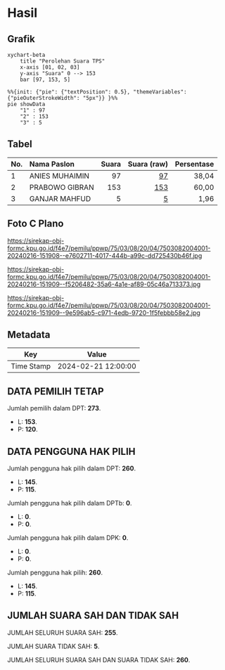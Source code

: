 # Hasil

## Grafik

```mermaid
xychart-beta
    title "Perolehan Suara TPS"
    x-axis [01, 02, 03]
    y-axis "Suara" 0 --> 153
    bar [97, 153, 5]
```

```mermaid
%%{init: {"pie": {"textPosition": 0.5}, "themeVariables": {"pieOuterStrokeWidth": "5px"}} }%%
pie showData
    "1" : 97
    "2" : 153
    "3" : 5
```

## Tabel

| No. | Nama Paslon    | Suara | Suara (raw) | Persentase |
|:--- |:-------------- | -----:| -----------:| ----------:|
| 1   | ANIES MUHAIMIN | 97    | [97][p-1]   | 38,04      |
| 2   | PRABOWO GIBRAN | 153   | [153][p-2]  | 60,00      |
| 3   | GANJAR MAHFUD  | 5     | [5][p-3]    | 1,96       |


[p-1]: https://github.com/gigit-pemilu/pemilu-2024-75-gorontalo/blob/main/pilpres/hitung-suara/sub/75-gorontalo/sub/03-bone-bolango/sub/08-kabila-bone/sub/2004-olele/sub/001-tps/sub/paslon-1.txt
[p-2]: https://github.com/gigit-pemilu/pemilu-2024-75-gorontalo/blob/main/pilpres/hitung-suara/sub/75-gorontalo/sub/03-bone-bolango/sub/08-kabila-bone/sub/2004-olele/sub/001-tps/sub/paslon-2.txt
[p-3]: https://github.com/gigit-pemilu/pemilu-2024-75-gorontalo/blob/main/pilpres/hitung-suara/sub/75-gorontalo/sub/03-bone-bolango/sub/08-kabila-bone/sub/2004-olele/sub/001-tps/sub/paslon-3.txt

## Foto C Plano

https://sirekap-obj-formc.kpu.go.id/f4e7/pemilu/ppwp/75/03/08/20/04/7503082004001-20240216-151908--e7602711-4017-444b-a99c-dd725430b46f.jpg

https://sirekap-obj-formc.kpu.go.id/f4e7/pemilu/ppwp/75/03/08/20/04/7503082004001-20240216-151909--f5206482-35a6-4a1e-af89-05c46a713373.jpg

https://sirekap-obj-formc.kpu.go.id/f4e7/pemilu/ppwp/75/03/08/20/04/7503082004001-20240216-151909--9e596ab5-c971-4edb-9720-1f5febbb58e2.jpg


## Metadata

| Key        | Value               |
| ---------- | ------------------- |
| Time Stamp | 2024-02-21 12:00:00 |


## DATA PEMILIH TETAP

Jumlah pemilih dalam DPT: **273**.
 * L: **153**.
 * P: **120**.

## DATA PENGGUNA HAK PILIH

Jumlah pengguna hak pilih dalam DPT: **260**.
 * L: **145**.
 * P: **115**.

Jumlah pengguna hak pilih dalam DPTb: **0**.
 * L: **0**.
 * P: **0**.

Jumlah pengguna hak pilih dalam DPK: **0**.
 * L: **0**.
 * P: **0**.

Jumlah pengguna hak pilih: **260**.
 * L: **145**.
 * P: **115**.

## JUMLAH SUARA SAH DAN TIDAK SAH

JUMLAH SELURUH SUARA SAH: **255**.

JUMLAH SUARA TIDAK SAH: **5**.

JUMLAH SELURUH SUARA SAH DAN SUARA TIDAK SAH: **260**.


